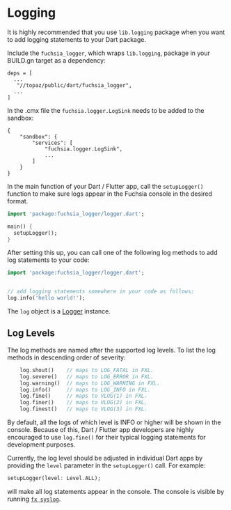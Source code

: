 # Logging


It is highly recommended that you use `lib.logging` package when you want to add
logging statements to your Dart package.

Include the `fuchsia_logger`, which wraps `lib.logging`, package in your
BUILD.gn target as a dependency:

```
deps = [
  ...
   "//topaz/public/dart/fuchsia_logger",
  ...
]
```

In the .cmx file the `fuchsia.logger.LogSink` needs to be added to the sandbox:

```
{
    "sandbox": {
        "services": [
            "fuchsia.logger.LogSink",
            ...
        ]
    }
}
```


In the main function of your Dart / Flutter app, call the `setupLogger()`
function to make sure logs appear in the Fuchsia console in the desired format.

```dart
import 'package:fuchsia_logger/logger.dart';

main() {
  setupLogger();
}
```

After setting this up, you can call one of the following log methods to add log
statements to your code:

```dart
import 'package:fuchsia_logger/logger.dart';


// add logging statements somewhere in your code as follows:
log.info('hello world!');
```

The `log` object is a [Logger][logger-doc] instance.


## Log Levels

The log methods are named after the supported log levels. To list the log
methods in descending order of severity:

```dart
    log.shout()    // maps to LOG_FATAL in FXL.
    log.severe()   // maps to LOG_ERROR in FXL.
    log.warning()  // maps to LOG_WARNING in FXL.
    log.info()     // maps to LOG_INFO in FXL.
    log.fine()     // maps to VLOG(1) in FXL.
    log.finer()    // maps to VLOG(2) in FXL.
    log.finest()   // maps to VLOG(3) in FXL.
```

By default, all the logs of which level is INFO or higher will be shown in the
console. Because of this, Dart / Flutter app developers are highly encouraged to
use `log.fine()` for their typical logging statements for development purposes.

Currently, the log level should be adjusted in individual Dart apps by providing
the `level` parameter in the `setupLogger()` call. For example:

```dart
setupLogger(level: Level.ALL);
```

will make all log statements appear in the console.  The console is visible by
running [`fx syslog`][getting_logs].


[logger-doc]: https://pub.dev/documentation/logging/latest/logging/Logger-class.html
[getting_logs]: /docs/development/workflows/fx#getting_logs